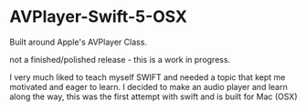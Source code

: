 # AVPlayer-Swift-5-OSX

Built around Apple's AVPlayer Class. 

not a finished/polished release - this is a work in progress.

I very much liked to teach myself SWIFT and needed a topic that kept me motivated and eager to learn. 
I decided to make an audio player and learn along the way, this was the first attempt with swift and
is built for Mac (OSX)
